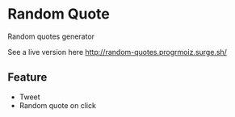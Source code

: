 # Random Quote
Random quotes generator

See a live version here http://random-quotes.progrmoiz.surge.sh/

## Feature
- Tweet
- Random quote on click
